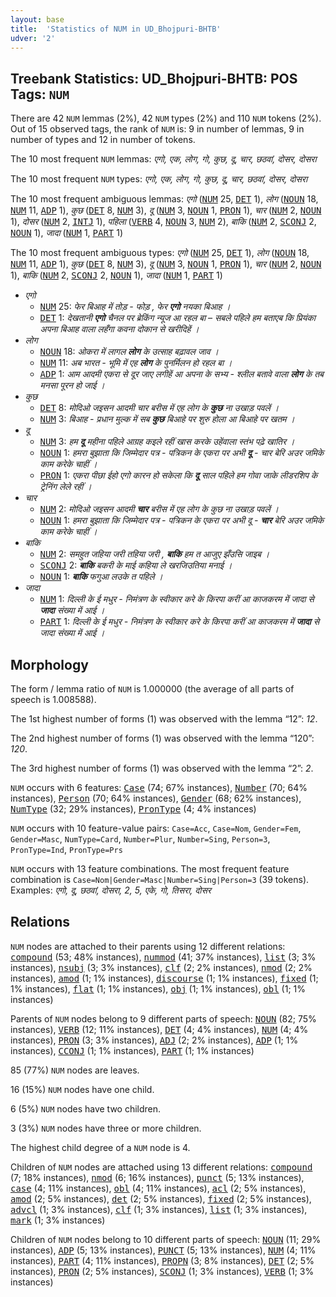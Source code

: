 ```yaml
---
layout: base
title:  'Statistics of NUM in UD_Bhojpuri-BHTB'
udver: '2'
---
```


## Treebank Statistics: UD_Bhojpuri-BHTB: POS Tags: `NUM`

There are 42 `NUM` lemmas (2%), 42 `NUM` types (2%) and 110 `NUM` tokens (2%).
Out of 15 observed tags, the rank of `NUM` is: 9 in number of lemmas, 9 in number of types and 12 in number of tokens.

The 10 most frequent `NUM` lemmas: <em>एगो, एक, लोग, गो, कुछ, दू, चार, छठवां, दोसर, दोसरा</em>

The 10 most frequent `NUM` types:  <em>एगो, एक, लोग, गो, कुछ, दू, चार, छठवां, दोसर, दोसरा</em>

The 10 most frequent ambiguous lemmas: <em>एगो</em> (<tt><a href="bho_bhtb-pos-NUM.html">NUM</a></tt> 25, <tt><a href="bho_bhtb-pos-DET.html">DET</a></tt> 1), <em>लोग</em> (<tt><a href="bho_bhtb-pos-NOUN.html">NOUN</a></tt> 18, <tt><a href="bho_bhtb-pos-NUM.html">NUM</a></tt> 11, <tt><a href="bho_bhtb-pos-ADP.html">ADP</a></tt> 1), <em>कुछ</em> (<tt><a href="bho_bhtb-pos-DET.html">DET</a></tt> 8, <tt><a href="bho_bhtb-pos-NUM.html">NUM</a></tt> 3), <em>दू</em> (<tt><a href="bho_bhtb-pos-NUM.html">NUM</a></tt> 3, <tt><a href="bho_bhtb-pos-NOUN.html">NOUN</a></tt> 1, <tt><a href="bho_bhtb-pos-PRON.html">PRON</a></tt> 1), <em>चार</em> (<tt><a href="bho_bhtb-pos-NUM.html">NUM</a></tt> 2, <tt><a href="bho_bhtb-pos-NOUN.html">NOUN</a></tt> 1), <em>दोसर</em> (<tt><a href="bho_bhtb-pos-NUM.html">NUM</a></tt> 2, <tt><a href="bho_bhtb-pos-INTJ.html">INTJ</a></tt> 1), <em>पहिला</em> (<tt><a href="bho_bhtb-pos-VERB.html">VERB</a></tt> 4, <tt><a href="bho_bhtb-pos-NOUN.html">NOUN</a></tt> 3, <tt><a href="bho_bhtb-pos-NUM.html">NUM</a></tt> 2), <em>बाकि</em> (<tt><a href="bho_bhtb-pos-NUM.html">NUM</a></tt> 2, <tt><a href="bho_bhtb-pos-SCONJ.html">SCONJ</a></tt> 2, <tt><a href="bho_bhtb-pos-NOUN.html">NOUN</a></tt> 1), <em>जादा</em> (<tt><a href="bho_bhtb-pos-NUM.html">NUM</a></tt> 1, <tt><a href="bho_bhtb-pos-PART.html">PART</a></tt> 1)

The 10 most frequent ambiguous types:  <em>एगो</em> (<tt><a href="bho_bhtb-pos-NUM.html">NUM</a></tt> 25, <tt><a href="bho_bhtb-pos-DET.html">DET</a></tt> 1), <em>लोग</em> (<tt><a href="bho_bhtb-pos-NOUN.html">NOUN</a></tt> 18, <tt><a href="bho_bhtb-pos-NUM.html">NUM</a></tt> 11, <tt><a href="bho_bhtb-pos-ADP.html">ADP</a></tt> 1), <em>कुछ</em> (<tt><a href="bho_bhtb-pos-DET.html">DET</a></tt> 8, <tt><a href="bho_bhtb-pos-NUM.html">NUM</a></tt> 3), <em>दू</em> (<tt><a href="bho_bhtb-pos-NUM.html">NUM</a></tt> 3, <tt><a href="bho_bhtb-pos-NOUN.html">NOUN</a></tt> 1, <tt><a href="bho_bhtb-pos-PRON.html">PRON</a></tt> 1), <em>चार</em> (<tt><a href="bho_bhtb-pos-NUM.html">NUM</a></tt> 2, <tt><a href="bho_bhtb-pos-NOUN.html">NOUN</a></tt> 1), <em>बाकि</em> (<tt><a href="bho_bhtb-pos-NUM.html">NUM</a></tt> 2, <tt><a href="bho_bhtb-pos-SCONJ.html">SCONJ</a></tt> 2, <tt><a href="bho_bhtb-pos-NOUN.html">NOUN</a></tt> 1), <em>जादा</em> (<tt><a href="bho_bhtb-pos-NUM.html">NUM</a></tt> 1, <tt><a href="bho_bhtb-pos-PART.html">PART</a></tt> 1)


* <em>एगो</em>
  * <tt><a href="bho_bhtb-pos-NUM.html">NUM</a></tt> 25: <em>फेर बिआह में तोड़ - फोड़ , फेर <b>एगो</b> नयका बिआह ।</em>
  * <tt><a href="bho_bhtb-pos-DET.html">DET</a></tt> 1: <em>देखतानी <b>एगो</b> चैनल पर ब्रेकिंग न्यूज आ रहल बा – सबले पहिले हम बताएब कि प्रियंका अपना बिआह वाला लहँगा कवना दोकान से खरीदिहें ।</em>
* <em>लोग</em>
  * <tt><a href="bho_bhtb-pos-NOUN.html">NOUN</a></tt> 18: <em>ओकरा में लागल <b>लोग</b> के उत्साह बढ़ावल जाव ।</em>
  * <tt><a href="bho_bhtb-pos-NUM.html">NUM</a></tt> 11: <em>अब भारत - भूमि में एह <b>लोग</b> के पुनर्मिलन हो रहल बा ।</em>
  * <tt><a href="bho_bhtb-pos-ADP.html">ADP</a></tt> 1: <em>आम आदमी एकरा से दूर जाए लगीहें आ अपना के सभ्य - श्लील बतावे वाला <b>लोग</b> के तब मनसा पूरन हो जाई ।</em>
* <em>कुछ</em>
  * <tt><a href="bho_bhtb-pos-DET.html">DET</a></tt> 8: <em>मोदिओ जइसन आदमी चार बरीस में एह लोग के <b>कुछ</b> ना उखाड़ पवलें ।</em>
  * <tt><a href="bho_bhtb-pos-NUM.html">NUM</a></tt> 3: <em>बिआह - प्रधान मुल्क में सब <b>कुछ</b> बिआहे पर शुरु होला आ बिआहे पर खतम ।</em>
* <em>दू</em>
  * <tt><a href="bho_bhtb-pos-NUM.html">NUM</a></tt> 3: <em>हम <b>दू</b> महीना पहिले आग्रह कइले रहीं खास करके उहेंवाला स्तंभ पढ़े खातिर ।</em>
  * <tt><a href="bho_bhtb-pos-NOUN.html">NOUN</a></tt> 1: <em>हमरा बुझाता कि जिम्मेदार पत्र - पत्रिकन के एकरा पर अभी <b>दू</b> - चार बेरि अउर जमिके काम करेके चाहीं ।</em>
  * <tt><a href="bho_bhtb-pos-PRON.html">PRON</a></tt> 1: <em>एकरा पीछा ईहो एगो कारन हो सकेला कि <b>दू</b> साल पहिले हम गोवा जाके लीडरशिप के ट्रेनिंग लेले रहीं ।</em>
* <em>चार</em>
  * <tt><a href="bho_bhtb-pos-NUM.html">NUM</a></tt> 2: <em>मोदिओ जइसन आदमी <b>चार</b> बरीस में एह लोग के कुछ ना उखाड़ पवलें ।</em>
  * <tt><a href="bho_bhtb-pos-NOUN.html">NOUN</a></tt> 1: <em>हमरा बुझाता कि जिम्मेदार पत्र - पत्रिकन के एकरा पर अभी दू - <b>चार</b> बेरि अउर जमिके काम करेके चाहीं ।</em>
* <em>बाकि</em>
  * <tt><a href="bho_bhtb-pos-NUM.html">NUM</a></tt> 2: <em>समहुत जहिया जरी तहिया जरी , <b>बाकि</b> हम त आजुए झँउसि जाइब ।</em>
  * <tt><a href="bho_bhtb-pos-SCONJ.html">SCONJ</a></tt> 2: <em><b>बाकि</b> बकरी के माई कहिया ले खरजिउतिया मनाई ।</em>
  * <tt><a href="bho_bhtb-pos-NOUN.html">NOUN</a></tt> 1: <em><b>बाकि</b> फगुआ लउके त पहिले ।</em>
* <em>जादा</em>
  * <tt><a href="bho_bhtb-pos-NUM.html">NUM</a></tt> 1: <em>दिल्ली के ई मधुर - निमंत्रण के स्वीकार करे के किरपा करीं आ काजकरम में जादा से <b>जादा</b> संख्या में आई ।</em>
  * <tt><a href="bho_bhtb-pos-PART.html">PART</a></tt> 1: <em>दिल्ली के ई मधुर - निमंत्रण के स्वीकार करे के किरपा करीं आ काजकरम में <b>जादा</b> से जादा संख्या में आई ।</em>

## Morphology

The form / lemma ratio of `NUM` is 1.000000 (the average of all parts of speech is 1.008588).

The 1st highest number of forms (1) was observed with the lemma “12”: <em>12</em>.

The 2nd highest number of forms (1) was observed with the lemma “120”: <em>120</em>.

The 3rd highest number of forms (1) was observed with the lemma “2”: <em>2</em>.

`NUM` occurs with 6 features: <tt><a href="bho_bhtb-feat-Case.html">Case</a></tt> (74; 67% instances), <tt><a href="bho_bhtb-feat-Number.html">Number</a></tt> (70; 64% instances), <tt><a href="bho_bhtb-feat-Person.html">Person</a></tt> (70; 64% instances), <tt><a href="bho_bhtb-feat-Gender.html">Gender</a></tt> (68; 62% instances), <tt><a href="bho_bhtb-feat-NumType.html">NumType</a></tt> (32; 29% instances), <tt><a href="bho_bhtb-feat-PronType.html">PronType</a></tt> (4; 4% instances)

`NUM` occurs with 10 feature-value pairs: `Case=Acc`, `Case=Nom`, `Gender=Fem`, `Gender=Masc`, `NumType=Card`, `Number=Plur`, `Number=Sing`, `Person=3`, `PronType=Ind`, `PronType=Prs`

`NUM` occurs with 13 feature combinations.
The most frequent feature combination is `Case=Nom|Gender=Masc|Number=Sing|Person=3` (39 tokens).
Examples: <em>एगो, दू, छठवां, दोसरा, 2, 5, एके, गो, तिसरा, दोसर</em>


## Relations

`NUM` nodes are attached to their parents using 12 different relations: <tt><a href="bho_bhtb-dep-compound.html">compound</a></tt> (53; 48% instances), <tt><a href="bho_bhtb-dep-nummod.html">nummod</a></tt> (41; 37% instances), <tt><a href="bho_bhtb-dep-list.html">list</a></tt> (3; 3% instances), <tt><a href="bho_bhtb-dep-nsubj.html">nsubj</a></tt> (3; 3% instances), <tt><a href="bho_bhtb-dep-clf.html">clf</a></tt> (2; 2% instances), <tt><a href="bho_bhtb-dep-nmod.html">nmod</a></tt> (2; 2% instances), <tt><a href="bho_bhtb-dep-amod.html">amod</a></tt> (1; 1% instances), <tt><a href="bho_bhtb-dep-discourse.html">discourse</a></tt> (1; 1% instances), <tt><a href="bho_bhtb-dep-fixed.html">fixed</a></tt> (1; 1% instances), <tt><a href="bho_bhtb-dep-flat.html">flat</a></tt> (1; 1% instances), <tt><a href="bho_bhtb-dep-obj.html">obj</a></tt> (1; 1% instances), <tt><a href="bho_bhtb-dep-obl.html">obl</a></tt> (1; 1% instances)

Parents of `NUM` nodes belong to 9 different parts of speech: <tt><a href="bho_bhtb-pos-NOUN.html">NOUN</a></tt> (82; 75% instances), <tt><a href="bho_bhtb-pos-VERB.html">VERB</a></tt> (12; 11% instances), <tt><a href="bho_bhtb-pos-DET.html">DET</a></tt> (4; 4% instances), <tt><a href="bho_bhtb-pos-NUM.html">NUM</a></tt> (4; 4% instances), <tt><a href="bho_bhtb-pos-PRON.html">PRON</a></tt> (3; 3% instances), <tt><a href="bho_bhtb-pos-ADJ.html">ADJ</a></tt> (2; 2% instances), <tt><a href="bho_bhtb-pos-ADP.html">ADP</a></tt> (1; 1% instances), <tt><a href="bho_bhtb-pos-CCONJ.html">CCONJ</a></tt> (1; 1% instances), <tt><a href="bho_bhtb-pos-PART.html">PART</a></tt> (1; 1% instances)

85 (77%) `NUM` nodes are leaves.

16 (15%) `NUM` nodes have one child.

6 (5%) `NUM` nodes have two children.

3 (3%) `NUM` nodes have three or more children.

The highest child degree of a `NUM` node is 4.

Children of `NUM` nodes are attached using 13 different relations: <tt><a href="bho_bhtb-dep-compound.html">compound</a></tt> (7; 18% instances), <tt><a href="bho_bhtb-dep-nmod.html">nmod</a></tt> (6; 16% instances), <tt><a href="bho_bhtb-dep-punct.html">punct</a></tt> (5; 13% instances), <tt><a href="bho_bhtb-dep-case.html">case</a></tt> (4; 11% instances), <tt><a href="bho_bhtb-dep-obl.html">obl</a></tt> (4; 11% instances), <tt><a href="bho_bhtb-dep-acl.html">acl</a></tt> (2; 5% instances), <tt><a href="bho_bhtb-dep-amod.html">amod</a></tt> (2; 5% instances), <tt><a href="bho_bhtb-dep-det.html">det</a></tt> (2; 5% instances), <tt><a href="bho_bhtb-dep-fixed.html">fixed</a></tt> (2; 5% instances), <tt><a href="bho_bhtb-dep-advcl.html">advcl</a></tt> (1; 3% instances), <tt><a href="bho_bhtb-dep-clf.html">clf</a></tt> (1; 3% instances), <tt><a href="bho_bhtb-dep-list.html">list</a></tt> (1; 3% instances), <tt><a href="bho_bhtb-dep-mark.html">mark</a></tt> (1; 3% instances)

Children of `NUM` nodes belong to 10 different parts of speech: <tt><a href="bho_bhtb-pos-NOUN.html">NOUN</a></tt> (11; 29% instances), <tt><a href="bho_bhtb-pos-ADP.html">ADP</a></tt> (5; 13% instances), <tt><a href="bho_bhtb-pos-PUNCT.html">PUNCT</a></tt> (5; 13% instances), <tt><a href="bho_bhtb-pos-NUM.html">NUM</a></tt> (4; 11% instances), <tt><a href="bho_bhtb-pos-PART.html">PART</a></tt> (4; 11% instances), <tt><a href="bho_bhtb-pos-PROPN.html">PROPN</a></tt> (3; 8% instances), <tt><a href="bho_bhtb-pos-DET.html">DET</a></tt> (2; 5% instances), <tt><a href="bho_bhtb-pos-PRON.html">PRON</a></tt> (2; 5% instances), <tt><a href="bho_bhtb-pos-SCONJ.html">SCONJ</a></tt> (1; 3% instances), <tt><a href="bho_bhtb-pos-VERB.html">VERB</a></tt> (1; 3% instances)

